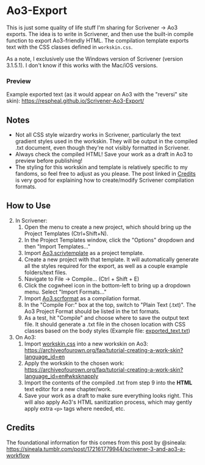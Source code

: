 # Ao3-Export

This is just some quality of life stuff I'm sharing for Scrivener → Ao3 exports. The idea is to write in Scrivener, and then use the built-in compile function to export Ao3-friendly HTML. The compilation template exports text with the CSS classes defined in `workskin.css`.

As a note, I exclusively use the Windows version of Scrivener (version 3.1.5.1). I don't know if this works with the Mac/iOS versions.

### Preview

Example exported text (as it would appear on Ao3 with the "reversi" site skin): https://respheal.github.io/Scrivener-Ao3-Export/

## Notes

- Not all CSS style wizardry works in Scrivener, particularly the text gradient styles used in the workskin. They will be output in the compiled .txt document, even though they're not visibly formatted in Scrivener.
- Always check the compiled HTML! Save your work as a draft in Ao3 to preview before publishing!
- The styling for this workskin and template is relatively specific to my fandoms, so feel free to adjust as you please. The post linked in [Credits](#credits) is very good for explaining how to create/modify Scrivener compilation formats.

## How to Use

2. In Scrivener:
   1. Open the menu to create a new project, which should bring up the Project Templates (Ctrl+Shift+N).
   2. In the Project Templates window, click the "Options" dropdown and then "Import Templates..."
   3. Import [Ao3.scrivtemplate](Ao3.scrivtemplate) as a project template.
   4. Create a new project with that template. It will automatically generate all the styles required for the export, as well as a couple example folders/text files.
   5. Navigate to File → Compile... (Ctrl + Shift + E)
   6. Click the cogwheel icon in the bottom-left to bring up a dropdown menu. Select "Import Formats..."
   7. Import [Ao3.scrformat](Ao3.scrformat) as a compilation format.
   8. In the "Compile For:" box at the top, switch to "Plain Text (.txt)". The Ao3 Project Format should be listed in the txt formats.
   9. As a test, hit "Compile" and choose where to save the output text file. It should generate a .txt file in the chosen location with CSS classes based on the body styles (Example file: [exported_text.txt](exported_text.txt))
3. On Ao3:
   1. Import [workskin.css](workskin.css) into a new workskin on Ao3: https://archiveofourown.org/faq/tutorial-creating-a-work-skin?language_id=en
   2. Apply the workskin to the chosen work: https://archiveofourown.org/faq/tutorial-creating-a-work-skin?language_id=en#wksknapply
   3. Import the contents of the compiled .txt from step 9 into the **HTML** text editor for a new chapter/work.
   4. Save your work as a draft to make sure everything looks right. This will also apply Ao3's HTML sanitization process, which may gently apply extra `<p>` tags where needed, etc.

## Credits

The foundational information for this comes from this post by @sineala: https://sineala.tumblr.com/post/172161779944/scrivener-3-and-ao3-a-workflow
